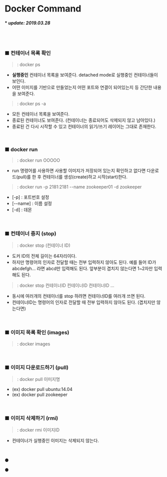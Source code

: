 # Docker Command

#### * _update: 2019.03.28_

<br>
<br>

### ■ 컨테이너 목록 확인
> : docker ps
 - **실행중인** 컨테이너 목록을 보여준다. detached mode로 실행중인 컨테이너들이 보인다.
 - 어떤 이미지를 기반으로 만들었는지 어떤 포트와 연결이 되어있는지 등 간단한 내용을 보여준다.
> : docker ps -a
 - 모든 컨테이너 목록을 보여준다.
 - 종료된 컨테이너도 보여준다. (컨테이너는 종료되어도 삭제되지 않고 남아있다.)
 - 종료된 건 다시 시작할 수 있고 컨테이너의 읽기/쓰기 레이어는 그대로 존재한다.



<br>


### ■ docker run
> : docker run OOOOO
 - run 명령어를 사용하면 사용할 이미지가 저장되어 있는지 확인하고 없다면 다운로드(pull)를 한 후 컨테이너를 생성(create)하고 시작(start)한다.

> : docker run -p 2181:2181 --name zookeeper01 -d zookeeper
 - [-p] : 포트번호 설정
 - [--name] : 이름 설정
 - [-d] : 데몬


<br>


### ■ 컨테이너 중지 (stop)
> : docker stop (컨테이너 ID)
 - 도커 ID의 전체 길이는 64자리이다.
 - 하지만 명령어의 인자로 전달할 때는 전부 입력하지 않아도 된다. 예를 들어 ID가 abcdefgh... 라면 abcd만 입력해도 된다. 앞부분이 겹치지 않는다면 1~2자만 입력해도 된다.
> : docker stop 컨테이너ID 컨테이너ID 컨테이너ID ...
 - 동시에 여러개의 컨테이너를 stop 하려면 컨테이너ID를 여러개 쓰면 된다.
 - 컨테이너ID는 명령어의 인자로 전달할 때 전부 입력하지 않아도 된다. (겹치지만 않는다면)


<br>


### ■ 이미지 목록 확인 (images)
> : docker images


<br>


### ■ 이미지 다운로드하기 (pull)
> : docker pull 이미지명
 - (ex) docker pull ubuntu:14.04
 - (ex) docker pull zookeeper


<br>


### ■ 이미지 삭제하기 (rmi)
> : docker rmi 이미지ID
 - 컨테이너가 실행중인 이미지는 삭제되지 않는다.


<br>






● 



● 